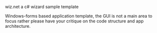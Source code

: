 #
wiz.net
a c# wizard sample template

Windows-forms based application template, the GUI is not a main area to focus rather please have your critique on the code structure and app architecture.
